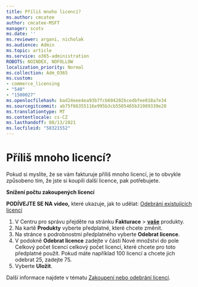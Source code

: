 ```yaml
---
title: Příliš mnoho licencí?
ms.author: cmcatee
author: cmcatee-MSFT
manager: scotv
ms.date: ''
ms.reviewer: argani, nicholak
ms.audience: Admin
ms.topic: article
ms.service: o365-administration
ROBOTS: NOINDEX, NOFOLLOW
localization_priority: Normal
ms.collection: Adm_O365
ms.custom:
- commerce_licensing
- "540"
- "1500027"
ms.openlocfilehash: bad24eee4ea93b7fcb604202bcedbfee018a7e34
ms.sourcegitcommit: ab75f66355116e995b3cb5505465b31989339e28
ms.translationtype: MT
ms.contentlocale: cs-CZ
ms.lasthandoff: 08/13/2021
ms.locfileid: "58321552"
---
```

# <a name="too-many-licenses"></a>Příliš mnoho licencí?

Pokud si myslíte, že se vám fakturuje příliš mnoho licencí, je to obvykle způsobeno tím, že jste si koupili další licence, pak potřebujete.
  
**Snížení počtu zakoupených licencí**

**PODÍVEJTE SE NA video,** které ukazuje, jak to udělat: [Odebrání existujících licencí](https://go.microsoft.com/fwlink/p/?linkid=2154938)
  
1. V Centru pro správu přejděte na stránku **Fakturace** \> **[vaše](https://go.microsoft.com/fwlink/p/?linkid=842054)** produkty.
2. Na kartě **Produkty** vyberte předplatné, které chcete změnit.
3. Na stránce s podrobnostmi předplatného vyberte **Odebrat licence**.
4. V podokně **Odebrat licence**  zadejte v části  Nové množství do pole Celkový počet licencí celkový počet licencí, které chcete pro toto předplatné použít. Pokud máte například 100 licencí a chcete jich odebrat 25, zadejte 75.
5. Vyberte **Uložit**.

Další informace najdete v tématu [Zakoupení nebo odebrání licencí](https://docs.microsoft.com/microsoft-365/commerce/licenses/buy-licenses).